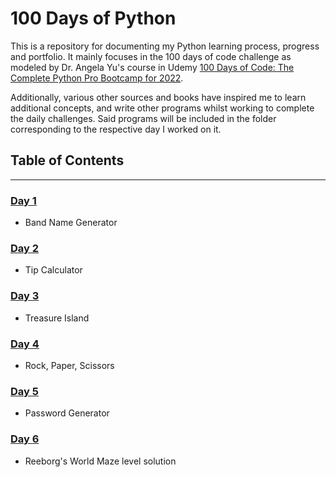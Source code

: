 # 100 Days of Python
This is a repository for documenting my Python learning process, progress and portfolio. It mainly focuses in the 100 days of code challenge as modeled by Dr. Angela Yu's course in Udemy [100 Days of Code: The Complete Python Pro Bootcamp for 2022](https://www.udemy.com/course/100-days-of-code/).

Additionally, various other sources and books have inspired me to learn additional concepts, and write other programs whilst working to complete the daily challenges. Said programs will be included in the folder corresponding to the respective day I worked on it.

## Table of Contents
---
### [Day 1](https://github.com/the-alek/days-of-python/tree/main/day-one)
- Band Name Generator

### [Day 2](https://github.com/the-alek/days-of-python/tree/main/day-two)
- Tip Calculator

### [Day 3](https://github.com/the-alek/days-of-python/tree/main/day-three)
- Treasure Island

### [Day 4](https://github.com/the-alek/days-of-python/tree/main/day-four)
- Rock, Paper, Scissors

### [Day 5](https://github.com/the-alek/days-of-python/tree/main/day-five)
- Password Generator

### [Day 6](https://github.com/the-alek/days-of-python/tree/main/day-six)
- Reeborg's World Maze level solution
